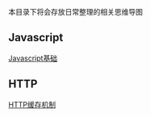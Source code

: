 本目录下将会存放日常整理的相关思维导图

## Javascript

[Javascript基础](http://htmlpreview.github.io/?https://github.com/lengxing/MyBlog/blob/master/MindMaps/Javascript%E5%9F%BA%E7%A1%80.html)


## HTTP

[HTTP缓存机制](http://htmlpreview.github.io/?https://github.com/lengxing/MyBlog/blob/master/MindMaps/HTTP%E7%BC%93%E5%AD%98%E6%9C%BA%E5%88%B6.html)

